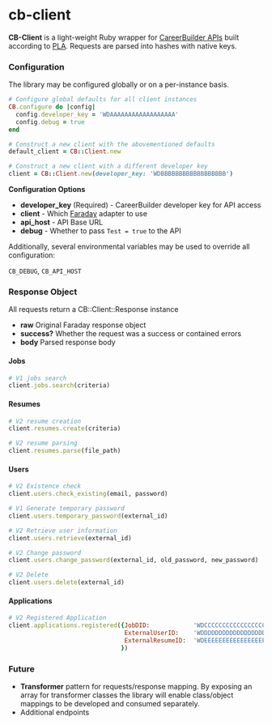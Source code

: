 # cb-client

**CB-Client** is a light-weight Ruby wrapper for [CareerBuilder APIs](http://developer.careerbuilder.com/) built according to [PLA](http://en.wikipedia.org/wiki/Principle_of_least_astonishment). Requests are parsed into hashes with native keys.

### Configuration

The library may be configured globally or on a per-instance basis.

```ruby
# Configure global defaults for all client instances
CB.configure do |config|
  config.developer_key = 'WDAAAAAAAAAAAAAAAAAA'
  config.debug = true
end

# Construct a new client with the abovementioned defaults
default_client = CB::Client.new

# Construct a new client with a different developer key
client = CB::Client.new(developer_key: 'WDBBBBBBBBBBBBBBBBBB')
```

**Configuration Options**

- **developer_key** (Required) - CareerBuilder developer key for API access
- **client** - Which [Faraday](https://github.com/lostisland/faraday) adapter to use
- **api_host** - API Base URL
- **debug** - Whether to pass `Test = true` to the API

Additionally, several environmental variables may be used to override all configuration:

`CB_DEBUG`,
`CB_API_HOST`

### Response Object

All requests return a CB::Client::Response instance

- **raw** Original Faraday response object
- **success?** Whether the request was a success or contained errors
- **body** Parsed response body

#### Jobs

```ruby
# V1 jobs search
client.jobs.search(criteria)
```

#### Resumes

```ruby
# V2 resume creation
client.resumes.create(criteria)

# V2 resume parsing
client.resumes.parse(file_path)
```

#### Users

```ruby
# V2 Existence check
client.users.check_existing(email, password)

# V1 Generate temporary password
client.users.temporary_password(external_id)

# V2 Retrieve user information
client.users.retrieve(external_id)

# V2 Change password
client.users.change_password(external_id, old_password, new_password)

# V2 Delete
client.users.delete(external_id)
```

#### Applications

```ruby
# V2 Registered Application
client.applications.registered({JobDID:            'WDCCCCCCCCCCCCCCCCCC',
                                ExternalUserID:    'WDDDDDDDDDDDDDDDDDDD',
                                ExternalResumeID:  'WDEEEEEEEEEEEEEEEEEE'
                               })
```

### Future

- **Transformer** pattern for requests/response mapping. By exposing an array for transformer classes the library will enable class/object mappings to be developed and consumed separately.
- Additional endpoints
